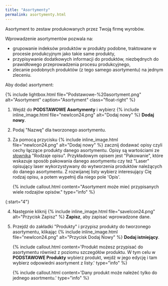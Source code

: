 ```yaml
---
title: "Asortymenty"
permalink: asortymenty.html
---
```


Asortyment to zestaw produkowanych przez Twoją firmę wyrobów.

Wprowadzenie asortymentów pozwala na:

- grupowanie indeksów produktów w produkty podobne, traktowane w procesie produkcyjnym jako takie same produkty,
- przypisywanie dodatkowych informacji do produktów, niezbędnych do prawidłowego przeprowadzenia procesu produkcyjnego,
- zlecanie podobnych produktów (z tego samego asortymentu) na jednym zleceniu.

Aby dodać asortyment:

{% include lightbox.html file="Podstawowe-%20asortyment.png" alt="Asortyment" caption="Asortyment" class="float-right" %}

1. Wejdź do **PODSTAWOWE Asortymenty** i wybierz {% include inline_image.html file="newIcon24.png" alt="Dodaj nowy" %} **Dodaj nowy**.

2. Podaj "Nazwę" dla tworzonego asortymentu.

3. Za pomocą przycisku {% include inline_image.html file="newIcon24.png" alt="Dodaj nowy" %} zacznij dodawać opisy czyli cechy łączące produkty danego asortymentu. Opisy są wartościami ze [słownika](/slowniki) "Rodzaje opisu". Przykładowym opisem jest "Pakowanie", które wskazuje sposób pakowania danego asortymentu czy też "Laser" opisujący laser wykorzystywany do wytworzenia produktów należących do danego asortymentu.
Z rozwijanej listy wybierz interesujący Cię rodzaj opisu, a potem wypełnij dla niego pole 'Opis'.

    {% include callout.html content="Asortyment może mieć przypisanych wiele rodzajów opisów." type="info" %}

{:start="4"}

4. Następnie kliknij  {% include inline_image.html file="saveIcon24.png" alt="Przycisk Zapisz" %} **Zapisz**, aby zapisać wprowadzone dane.

5. Przejdź do zakładki "Produkty" i przypisz produkty do tworzonego asortymentu, klikając {% include inline_image.html file="newIcon24.png" alt="Przycisk Dodaj Nowy" %} **Dodaj istniejący**.

    {% include callout.html content='Produkt możesz przypisać do asortymentu również z poziomu szczegółów produktu. W tym celu w **PODSTAWOWE Produkty** wybierz produkt, wejdź w jego edycję i tam wybierz odpowiedni asortyment z listy.' type="info" %}

    {% include callout.html content='Dany produkt może należeć tylko do jednego asortmentu.' type="info" %} 


